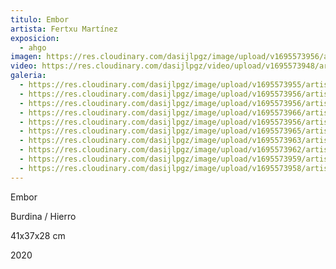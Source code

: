 ```yaml
---
titulo: Embor
artista: Fertxu Martínez
exposicion:
  - ahgo
imagen: https://res.cloudinary.com/dasijlpgz/image/upload/v1695573956/artistas/Fertxu%20Mart%C3%ADnez/Embor/P1060990.jpg
video: https://res.cloudinary.com/dasijlpgz/video/upload/v1695573948/artistas/Fertxu%20Mart%C3%ADnez/Embor/Sin_t%C3%ADtulo_1_1-2.mp4
galeria:
  - https://res.cloudinary.com/dasijlpgz/image/upload/v1695573955/artistas/Fertxu%20Mart%C3%ADnez/Embor/P1060987.jpg
  - https://res.cloudinary.com/dasijlpgz/image/upload/v1695573956/artistas/Fertxu%20Mart%C3%ADnez/Embor/P1060990.jpg
  - https://res.cloudinary.com/dasijlpgz/image/upload/v1695573956/artistas/Fertxu%20Mart%C3%ADnez/Embor/P1060991.jpg
  - https://res.cloudinary.com/dasijlpgz/image/upload/v1695573966/artistas/Fertxu%20Mart%C3%ADnez/Embor/P1070004.jpg
  - https://res.cloudinary.com/dasijlpgz/image/upload/v1695573956/artistas/Fertxu%20Mart%C3%ADnez/Embor/P1060993.jpg
  - https://res.cloudinary.com/dasijlpgz/image/upload/v1695573965/artistas/Fertxu%20Mart%C3%ADnez/Embor/P1070002.jpg
  - https://res.cloudinary.com/dasijlpgz/image/upload/v1695573963/artistas/Fertxu%20Mart%C3%ADnez/Embor/P1070001.jpg
  - https://res.cloudinary.com/dasijlpgz/image/upload/v1695573962/artistas/Fertxu%20Mart%C3%ADnez/Embor/P1060999.jpg
  - https://res.cloudinary.com/dasijlpgz/image/upload/v1695573959/artistas/Fertxu%20Mart%C3%ADnez/Embor/P1060996.jpg
  - https://res.cloudinary.com/dasijlpgz/image/upload/v1695573958/artistas/Fertxu%20Mart%C3%ADnez/Embor/P1060995.jpg
---
```

Embor

Burdina / H﻿ierro

4﻿1x37x28 cm

2﻿020
